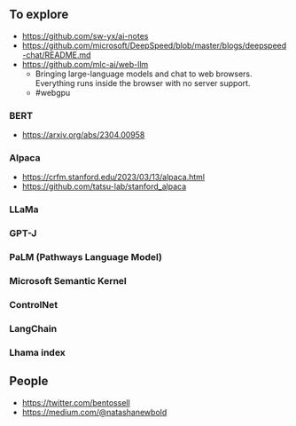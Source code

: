 ## To explore

- https://github.com/sw-yx/ai-notes
- https://github.com/microsoft/DeepSpeed/blob/master/blogs/deepspeed-chat/README.md
- https://github.com/mlc-ai/web-llm
  - Bringing large-language models and chat to web browsers. Everything runs inside the browser with no server support. 
  - #webgpu

### BERT
- https://arxiv.org/abs/2304.00958 

### Alpaca
- https://crfm.stanford.edu/2023/03/13/alpaca.html
- https://github.com/tatsu-lab/stanford_alpaca

### LLaMa

### GPT-J

### PaLM (Pathways Language Model)

### Microsoft Semantic Kernel

### ControlNet

### LangChain

### Lhama index

## People

- https://twitter.com/bentossell
- https://medium.com/@natashanewbold
